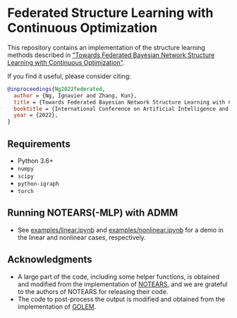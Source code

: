 # Federated Structure Learning with Continuous Optimization

This repository contains an implementation of the structure learning methods described in ["Towards Federated Bayesian Network Structure Learning with Continuous Optimization"](https://arxiv.org/abs/2110.09356). 

If you find it useful, please consider citing:
```bibtex
@inproceedings{Ng2022federated,
  author = {Ng, Ignavier and Zhang, Kun},
  title = {Towards Federated Bayesian Network Structure Learning with Continuous Optimization},
  booktitle = {International Conference on Artificial Intelligence and Statistics},
  year = {2022},
}
```

## Requirements

- Python 3.6+
- `numpy`
- `scipy`
- `python-igraph`
- `torch`

## Running NOTEARS(-MLP) with ADMM
- See [examples/linear.ipynb](https://github.com/ignavierng/notears-admm/blob/master/examples/linear.ipynb) and [examples/nonlinear.ipynb](https://github.com/ignavierng/notears-admm/blob/master/examples/nonlinear.ipynb) for a demo in the linear and nonlinear cases, respectively.


## Acknowledgments
- A large part of the code, including some helper functions, is obtained and modified from the implementation of [NOTEARS](https://github.com/xunzheng/notears), and we are grateful to the authors of NOTEARS for releasing their code.
- The code to post-process the output is modified and obtained from the implementation of [GOLEM](https://github.com/ignavierng/golem).